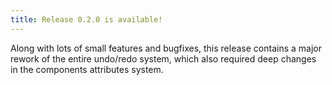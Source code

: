 ```yaml
---
title: Release 0.2.0 is available!
---
```


Along with lots of small features and bugfixes, this release contains a major rework of the entire
undo/redo system, which also required deep changes in the components attributes system.
